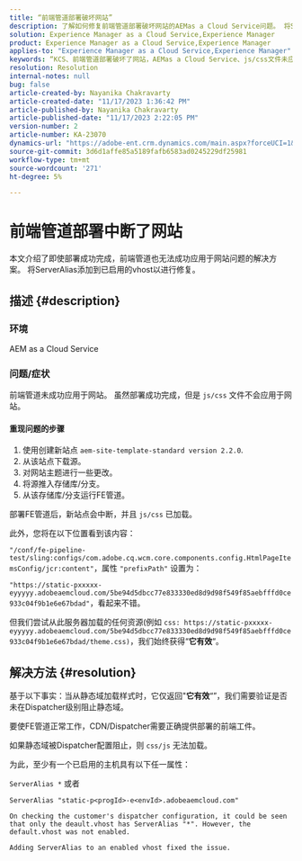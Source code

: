 ```yaml
---
title: “前端管道部署破坏网站”
description: 了解如何修复前端管道部署破坏网站的AEMas a Cloud Service问题。 将ServerAlias添加到已启用的vhost。
solution: Experience Manager as a Cloud Service,Experience Manager
product: Experience Manager as a Cloud Service,Experience Manager
applies-to: "Experience Manager as a Cloud Service,Experience Manager"
keywords: “KCS、前端管道部署破坏了网站，AEMas a Cloud Service、js/css文件未应用”
resolution: Resolution
internal-notes: null
bug: false
article-created-by: Nayanika Chakravarty
article-created-date: "11/17/2023 1:36:42 PM"
article-published-by: Nayanika Chakravarty
article-published-date: "11/17/2023 2:22:05 PM"
version-number: 2
article-number: KA-23070
dynamics-url: "https://adobe-ent.crm.dynamics.com/main.aspx?forceUCI=1&pagetype=entityrecord&etn=knowledgearticle&id=5d139753-4e85-ee11-8179-6045bd0065b6"
source-git-commit: 3d6d1affe85a5189fafb6583ad0245229df25981
workflow-type: tm+mt
source-wordcount: '271'
ht-degree: 5%

---
```


# 前端管道部署中断了网站


本文介绍了即使部署成功完成，前端管道也无法成功应用于网站问题的解决方案。 将ServerAlias添加到已启用的vhost以进行修复。



## 描述 {#description}


### 环境

AEM as a Cloud Service

### 问题/症状

前端管道未成功应用于网站。 虽然部署成功完成，但是 `js/css` 文件不会应用于网站。

#### 重现问题的步骤

1. 使用创建新站点 `aem-site-template-standard version 2.2.0`.
2. 从该站点下载源。
3. 对网站主题进行一些更改。
4. 将源推入存储库/分支。
5. 从该存储库/分支运行FE管道。


部署FE管道后，新站点会中断，并且 `js/css` 已加载。

此外，您将在以下位置看到该内容：

`"/conf/fe-pipeline-test/sling:configs/com.adobe.cq.wcm.core.components.config.HtmlPageItemsConfig/jcr:content"`，属性 `"prefixPath"` 设置为：

`"https://static-pxxxxx-eyyyyy.adobeaemcloud.com/5be94d5dbcc77e833330ed8d9d98f549f85aebfffd0ce933c04f9b1e6e67bdad"`，看起来不错。

但我们尝试从此服务器加载的任何资源(例如 `css: https://static-pxxxxx-eyyyyy.adobeaemcloud.com/5be94d5dbcc77e833330ed8d9d98f549f85aebfffd0ce933c04f9b1e6e67bdad/theme.css)`，我们始终获得“<b>它有效</b>“。


## 解决方法 {#resolution}


基于以下事实：当从静态域加载样式时，它仅返回&quot;<b>它有效</b>“”，我们需要验证是否未在Dispatcher级别阻止静态域。

要使FE管道正常工作，CDN/Dispatcher需要正确提供部署的前端工件。

如果静态域被Dispatcher配置阻止，则 `css/js` 无法加载。

为此，至少有一个已启用的主机具有以下任一属性：

`ServerAlias *`
或者


```
ServerAlias "static-p<progId>-e<envId>.adobeaemcloud.com"
```


`On checking the customer's dispatcher configuration, it could be seen that only the deault.vhost has ServerAlias "*". However, the default.vhost was not enabled.`

`Adding ServerAlias to an enabled vhost fixed the issue.`
